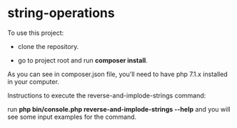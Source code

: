 # string-operations

To use this project:

- clone the repository.

- go to project root and run **composer install**.

As you can see in composer.json file, you'll need to have php 7.1.x installed in your computer.

Instructions to execute the reverse-and-implode-strings command:

run **php bin/console.php reverse-and-implode-strings --help** and you will see some input examples for the command.
